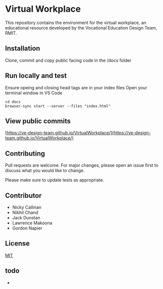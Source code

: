 # Virtual Workplace

This repository contains the environment for the virtual workplace, an educational resource developed by the Vocational Education Design Team, RMIT.

## Installation

Clone, commit and copy public facing code in the /docs folder

## Run locally and test
Ensure opeing and closing head tags are in your index files
Open your terminal window in VS Code
```
cd docs
browser-sync start --server --files "index.html"
```

## View public commits

[https://ve-design-team.github.io/VirtualWorkplace/](https://ve-design-team.github.io/VirtualWorkplace/)

## Contributing
Pull requests are welcome. For major changes, please open an issue first to discuss what you would like to change.

Please make sure to update tests as appropriate.

## Contributor
* Nicky Callinan
* Nikhil Chand
* Jack Dunstan
* Lawrence Makoona
* Gordon Napier

## License
[MIT](https://choosealicense.com/licenses/mit/)

## todo

*